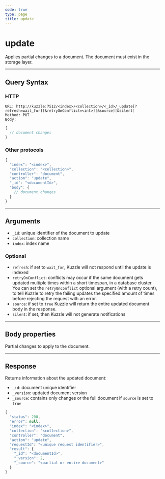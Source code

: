 ```yaml
---
code: true
type: page
title: update
---
```


# update

Applies partial changes to a document. The document must exist in the storage layer.

---

## Query Syntax

### HTTP

```http
URL: http://kuzzle:7512/<index>/<collection>/<_id>/_update[?refresh=wait_for][&retryOnConflict=<int>][&source][&silent]
Method: PUT
Body:
```

```js
{
  // document changes
}
```

### Other protocols

```js
{
  "index": "<index>",
  "collection": "<collection>",
  "controller": "document",
  "action": "update",
  "_id": "<documentId>",
  "body": {
    // document changes
  }
}
```

---

## Arguments

- `_id`: unique identifier of the document to update
- `collection`: collection name
- `index`: index name

### Optional

- `refresh`: if set to `wait_for`, Kuzzle will not respond until the update is indexed
- `retryOnConflict`: conflicts may occur if the same document gets updated multiple times within a short timespan, in a database cluster. You can set the `retryOnConflict` optional argument (with a retry count), to tell Kuzzle to retry the failing updates the specified amount of times before rejecting the request with an error.
- `source`: if set to `true` Kuzzle will return the entire updated document body in the response.
- `silent`: if set, then Kuzzle will not generate notifications

---

## Body properties

Partial changes to apply to the document.

---

## Response

Returns information about the updated document:

- `_id`: document unique identifier
- `_version`: updated document version
- `_source`: contains only changes or the full document if `source` is set to `true`

```js
{
  "status": 200,
  "error": null,
  "index": "<index>",
  "collection": "<collection>",
  "controller": "document",
  "action": "update",
  "requestId": "<unique request identifier>",
  "result": {
    "_id": "<documentId>",
    "_version": 2,
    "_source": "<partial or entire document>"
  }
}
```
